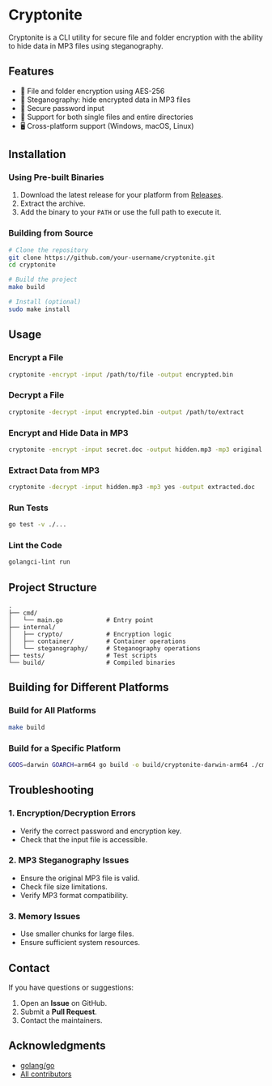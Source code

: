 # Cryptonite

Cryptonite is a CLI utility for secure file and folder encryption with the ability to hide data in MP3 files using steganography.

## Features

- 🔐 File and folder encryption using AES-256  
- 🎵 Steganography: hide encrypted data in MP3 files  
- 🔑 Secure password input  
- 📁 Support for both single files and entire directories  
- 🖥️ Cross-platform support (Windows, macOS, Linux)  

## Installation

### Using Pre-built Binaries

1. Download the latest release for your platform from [Releases](https://github.com/your-username/cryptonite/releases).  
2. Extract the archive.  
3. Add the binary to your `PATH` or use the full path to execute it.  

### Building from Source

```bash
# Clone the repository
git clone https://github.com/your-username/cryptonite.git
cd cryptonite

# Build the project
make build

# Install (optional)
sudo make install
```

## Usage

### Encrypt a File
```bash
cryptonite -encrypt -input /path/to/file -output encrypted.bin
```

### Decrypt a File
```bash
cryptonite -decrypt -input encrypted.bin -output /path/to/extract
```

### Encrypt and Hide Data in MP3
```bash
cryptonite -encrypt -input secret.doc -output hidden.mp3 -mp3 original.mp3
```

### Extract Data from MP3
```bash
cryptonite -decrypt -input hidden.mp3 -mp3 yes -output extracted.doc
```

### Run Tests
```bash
go test -v ./...
```

### Lint the Code
```bash
golangci-lint run
```

## Project Structure

```
.
├── cmd/
│   └── main.go            # Entry point
├── internal/
│   ├── crypto/            # Encryption logic
│   ├── container/         # Container operations
│   └── steganography/     # Steganography operations
├── tests/                 # Test scripts
└── build/                 # Compiled binaries
```

## Building for Different Platforms

### Build for All Platforms
```bash
make build
```

### Build for a Specific Platform
```bash
GOOS=darwin GOARCH=arm64 go build -o build/cryptonite-darwin-arm64 ./cmd/main.go
```

## Troubleshooting

### 1. Encryption/Decryption Errors  
   - Verify the correct password and encryption key.  
   - Check that the input file is accessible.  

### 2. MP3 Steganography Issues  
   - Ensure the original MP3 file is valid.  
   - Check file size limitations.  
   - Verify MP3 format compatibility.  

### 3. Memory Issues  
   - Use smaller chunks for large files.  
   - Ensure sufficient system resources.  

## Contact

If you have questions or suggestions:  
1. Open an **Issue** on GitHub.  
2. Submit a **Pull Request**.  
3. Contact the maintainers.  

## Acknowledgments

- [golang/go](https://github.com/golang/go)  
- [All contributors](https://github.com/your-username/cryptonite/graphs/contributors)  

